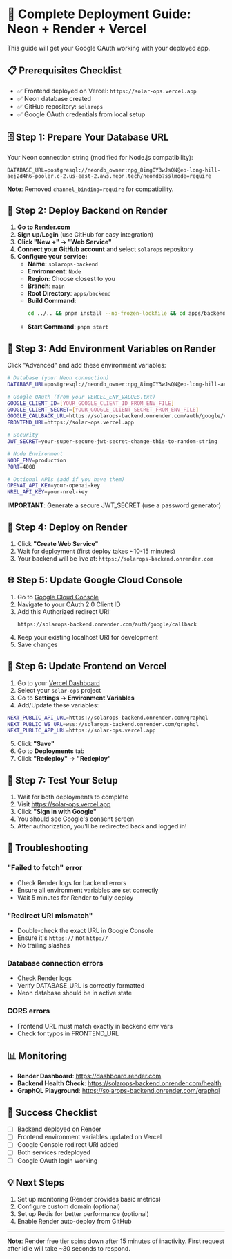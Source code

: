 # 🚀 Complete Deployment Guide: Neon + Render + Vercel

This guide will get your Google OAuth working with your deployed app.

## 📋 Prerequisites Checklist
- ✅ Frontend deployed on Vercel: `https://solar-ops.vercel.app`
- ✅ Neon database created
- ✅ GitHub repository: `solarops`
- ✅ Google OAuth credentials from local setup

## 🗄️ Step 1: Prepare Your Database URL

Your Neon connection string (modified for Node.js compatibility):
```
DATABASE_URL=postgresql://neondb_owner:npg_8imgOY3wJsQN@ep-long-hill-aej2d4h6-pooler.c-2.us-east-2.aws.neon.tech/neondb?sslmode=require
```

**Note**: Removed `channel_binding=require` for compatibility.

## 🚀 Step 2: Deploy Backend on Render

1. **Go to [Render.com](https://render.com)**
2. **Sign up/Login** (use GitHub for easy integration)
3. **Click "New +" → "Web Service"**
4. **Connect your GitHub account** and select `solarops` repository
5. **Configure your service:**
   - **Name**: `solarops-backend`
   - **Environment**: `Node`
   - **Region**: Choose closest to you
   - **Branch**: `main`
   - **Root Directory**: `apps/backend`
   - **Build Command**: 
     ```bash
     cd ../.. && pnpm install --no-frozen-lockfile && cd apps/backend && pnpm db:generate && pnpm build
     ```
   - **Start Command**: `pnpm start`

## 🔐 Step 3: Add Environment Variables on Render

Click "Advanced" and add these environment variables:

```bash
# Database (your Neon connection)
DATABASE_URL=postgresql://neondb_owner:npg_8imgOY3wJsQN@ep-long-hill-aej2d4h6-pooler.c-2.us-east-2.aws.neon.tech/neondb?sslmode=require

# Google OAuth (from your VERCEL_ENV_VALUES.txt)
GOOGLE_CLIENT_ID=[YOUR_GOOGLE_CLIENT_ID_FROM_ENV_FILE]
GOOGLE_CLIENT_SECRET=[YOUR_GOOGLE_CLIENT_SECRET_FROM_ENV_FILE]
GOOGLE_CALLBACK_URL=https://solarops-backend.onrender.com/auth/google/callback
FRONTEND_URL=https://solar-ops.vercel.app

# Security
JWT_SECRET=your-super-secure-jwt-secret-change-this-to-random-string

# Node Environment
NODE_ENV=production
PORT=4000

# Optional APIs (add if you have them)
OPENAI_API_KEY=your-openai-key
NREL_API_KEY=your-nrel-key
```

**IMPORTANT**: Generate a secure JWT_SECRET (use a password generator)

## 📝 Step 4: Deploy on Render

1. Click **"Create Web Service"**
2. Wait for deployment (first deploy takes ~10-15 minutes)
3. Your backend will be live at: `https://solarops-backend.onrender.com`

## 🌐 Step 5: Update Google Cloud Console

1. Go to [Google Cloud Console](https://console.cloud.google.com/)
2. Navigate to your OAuth 2.0 Client ID
3. Add this Authorized redirect URI:
   ```
   https://solarops-backend.onrender.com/auth/google/callback
   ```
4. Keep your existing localhost URI for development
5. Save changes

## 🎨 Step 6: Update Frontend on Vercel

1. Go to your [Vercel Dashboard](https://vercel.com/dashboard)
2. Select your `solar-ops` project
3. Go to **Settings → Environment Variables**
4. Add/Update these variables:

```bash
NEXT_PUBLIC_API_URL=https://solarops-backend.onrender.com/graphql
NEXT_PUBLIC_WS_URL=wss://solarops-backend.onrender.com/graphql
NEXT_PUBLIC_APP_URL=https://solar-ops.vercel.app
```

5. Click **"Save"**
6. Go to **Deployments** tab
7. Click **"Redeploy"** → **"Redeploy"**

## 🧪 Step 7: Test Your Setup

1. Wait for both deployments to complete
2. Visit https://solar-ops.vercel.app
3. Click **"Sign in with Google"**
4. You should see Google's consent screen
5. After authorization, you'll be redirected back and logged in!

## 🐛 Troubleshooting

### "Failed to fetch" error
- Check Render logs for backend errors
- Ensure all environment variables are set correctly
- Wait 5 minutes for Render to fully deploy

### "Redirect URI mismatch"
- Double-check the exact URL in Google Console
- Ensure it's `https://` not `http://`
- No trailing slashes

### Database connection errors
- Check Render logs
- Verify DATABASE_URL is correctly formatted
- Neon database should be in active state

### CORS errors
- Frontend URL must match exactly in backend env vars
- Check for typos in FRONTEND_URL

## 📊 Monitoring

- **Render Dashboard**: https://dashboard.render.com
- **Backend Health Check**: https://solarops-backend.onrender.com/health
- **GraphQL Playground**: https://solarops-backend.onrender.com/graphql

## 🎉 Success Checklist

- [ ] Backend deployed on Render
- [ ] Frontend environment variables updated on Vercel
- [ ] Google Console redirect URI added
- [ ] Both services redeployed
- [ ] Google OAuth login working

## 💡 Next Steps

1. Set up monitoring (Render provides basic metrics)
2. Configure custom domain (optional)
3. Set up Redis for better performance (optional)
4. Enable Render auto-deploy from GitHub

---

**Note**: Render free tier spins down after 15 minutes of inactivity. First request after idle will take ~30 seconds to respond.